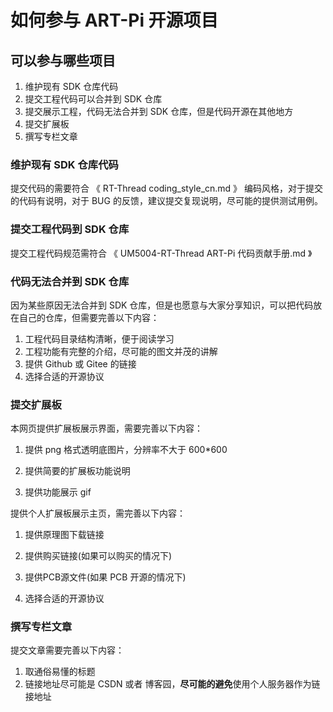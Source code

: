 # 如何参与 ART-Pi 开源项目

## 可以参与哪些项目

1. 维护现有 SDK 仓库代码
2. 提交工程代码可以合并到 SDK 仓库
3. 提交展示工程，代码无法合并到 SDK 仓库，但是代码开源在其他地方
4. 提交扩展板
5. 撰写专栏文章

### 维护现有 SDK 仓库代码

提交代码的需要符合 《 RT-Thread coding_style_cn.md 》 编码风格，对于提交的代码有说明，对于 BUG 的反馈，建议提交复现说明，尽可能的提供测试用例。

### 提交工程代码到 SDK 仓库

提交工程代码规范需符合 《 UM5004-RT-Thread ART-Pi 代码贡献手册.md 》

### 代码无法合并到 SDK 仓库

因为某些原因无法合并到 SDK 仓库，但是也愿意与大家分享知识，可以把代码放在自己的仓库，但需要完善以下内容：

1. 工程代码目录结构清晰，便于阅读学习
2. 工程功能有完整的介绍，尽可能的图文并茂的讲解
3. 提供 Github 或 Gitee 的链接
4. 选择合适的开源协议

### 提交扩展板

本网页提供扩展板展示界面，需要完善以下内容：

1. 提供 png 格式透明底图片，分辨率不大于 600*600

2. 提供简要的扩展板功能说明

3. 提供功能展示 gif

提供个人扩展板展示主页，需完善以下内容：

1. 提供原理图下载链接

2. 提供购买链接(如果可以购买的情况下)

3. 提供PCB源文件(如果 PCB 开源的情况下)

4. 选择合适的开源协议

### 撰写专栏文章

   提交文章需要完善以下内容：

1. 取通俗易懂的标题
2. 链接地址尽可能是 CSDN 或者 博客园，**尽可能的避免**使用个人服务器作为链接地址